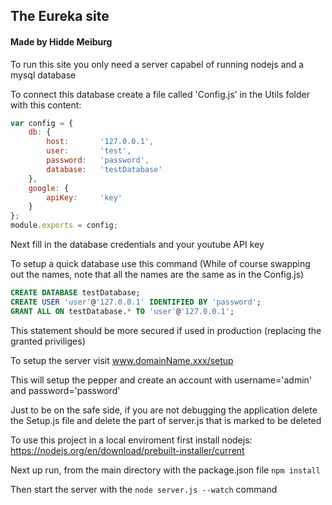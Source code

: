 ## The Eureka site 
#### Made by Hidde Meiburg 

To run this site you only need a server capabel of running nodejs and a mysql database

To connect this database create a file called 'Config.js' in the Utils folder with this content:

```js
var config = {
    db: {
        host:       '127.0.0.1',
        user:       'test',
        password:   'password',
        database:   'testDatabase'
    },
    google: {
        apiKey:     'key'
    }
};
module.exports = config;
```

Next fill in the database credentials and your youtube API key

To setup a quick database use this command (While of course swapping out the names, note that all the names are the same as in the Config.js)

```SQL
CREATE DATABASE testDatabase;
CREATE USER 'user'@'127.0.0.1' IDENTIFIED BY 'password';
GRANT ALL ON testDatabase.* TO 'user'@'127.0.0.1';
```
This statement should be more secured if used in production (replacing the granted priviliges)

To setup the server visit www.domainName.xxx/setup

This will setup the pepper and create an account with username='admin' and password='password'

Just to be on the safe side, if you are not debugging the application delete the Setup.js file and delete the part of server.js that is marked to be deleted

To use this project in a local enviroment first install nodejs: https://nodejs.org/en/download/prebuilt-installer/current

Next up run, from the main directory with the package.json file `npm install`

Then start the server with the `node server.js --watch` command